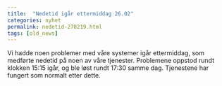 ```yaml
---
title:  "Nedetid igår ettermiddag 26.02"
categories: nyhet
permalink: nedetid-270219.html
tags: [old_news]
---
```


Vi hadde noen problemer med våre systemer igår ettermiddag, som medførte nedetid på noen av våre tjenester. Problemene oppstod rundt klokken 15:15 igår, og ble løst rundt 17:30 samme dag. Tjenestene har fungert som normalt etter dette.
